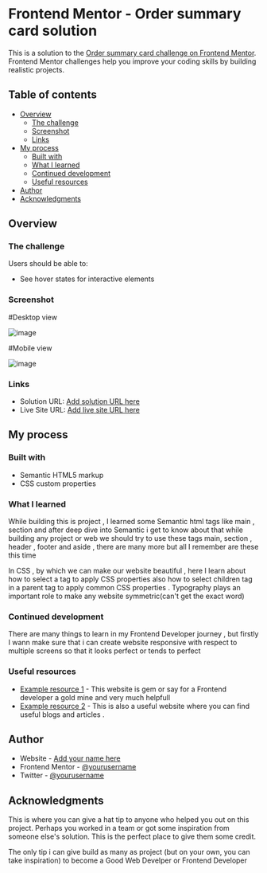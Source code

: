 # Frontend Mentor - Order summary card solution

This is a solution to the [Order summary card challenge on Frontend Mentor](https://www.frontendmentor.io/challenges/order-summary-component-QlPmajDUj). Frontend Mentor challenges help you improve your coding skills by building realistic projects. 

## Table of contents

- [Overview](#overview)
  - [The challenge](#the-challenge)
  - [Screenshot](#screenshot)
  - [Links](#links)
- [My process](#my-process)
  - [Built with](#built-with)
  - [What I learned](#what-i-learned)
  - [Continued development](#continued-development)
  - [Useful resources](#useful-resources)
- [Author](#author)
- [Acknowledgments](#acknowledgments)

## Overview

### The challenge

Users should be able to:

- See hover states for interactive elements

### Screenshot

#Desktop view

![image](https://user-images.githubusercontent.com/81572524/167266770-aeb37024-9c86-43da-a958-80823bc11f2a.png)

#Mobile view

![image](https://user-images.githubusercontent.com/81572524/167266799-e63c0d4c-356d-467f-9250-15d68e07aaf4.png)


### Links

- Solution URL: [Add solution URL here](https://github.com/dev-prabhat/order-summary-component-main)
- Live Site URL: [Add live site URL here](https://order-summary-website.netlify.app/)

## My process

### Built with

- Semantic HTML5 markup
- CSS custom properties

### What I learned

While building this is project , I learned some Semantic html tags like main , section and after deep dive into Semantic i get to know about that while building any project or web we should try to use these tags main, section , header , footer and aside , there are many more but all I remember are these this time

In CSS , by which we can make our website beautiful , here I learn about how to select a tag to apply CSS properties also how to select children tag in a parent tag to apply common CSS properties . Typography plays an important role to make any website symmetric(can't get the exact word)  

### Continued development

There are many things to learn in my Frontend Developer journey , but firstly I wann make sure that i can create website responsive with respect to multiple screens so that it looks perfect or tends to perfect


### Useful resources

- [Example resource 1](https://developer.mozilla.org/en-US/) - This website is gem or say for a Frontend developer a gold mine and very much helpfull
- [Example resource 2](https://web.dev/) - This is also a useful website where you can find useful blogs and articles .


## Author

- Website - [Add your name here](https://prabhatsingh-portfolio.netlify.app/)
- Frontend Mentor - [@yourusername](https://www.frontendmentor.io/profile/dev-prabhat)
- Twitter - [@yourusername](https://twitter.com/prabhat_singh97)


## Acknowledgments

This is where you can give a hat tip to anyone who helped you out on this project. Perhaps you worked in a team or got some inspiration from someone else's solution. This is the perfect place to give them some credit.

The only tip i can give build as many as project (but on your own, you can take inspiration) to become a Good Web Develper or Frontend Developer 
